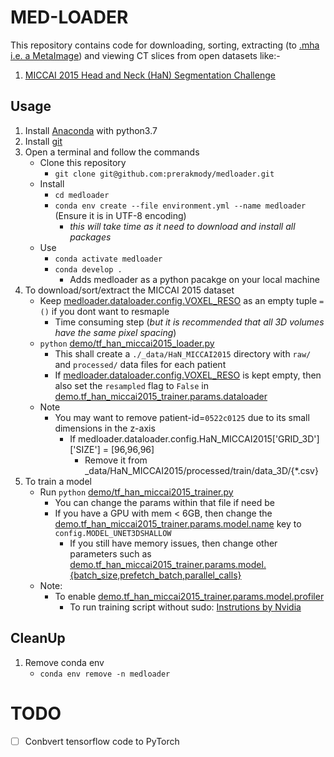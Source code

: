 # MED-LOADER
This repository contains code for downloading, sorting, extracting (to [.mha i.e. a MetaImage](https://itk.org/Wiki/ITK/MetaIO/Documentation#Quick_Start)) and viewing CT slices from open datasets like:-
1. [MICCAI 2015 Head and Neck (HaN) Segmentation Challenge](http://www.imagenglab.com/wiki/mediawiki/index.php?title=2015_MICCAI_Challenge)


## Usage
1. Install [Anaconda](https://docs.anaconda.com/anaconda/install/) with python3.7
2. Install [git](https://git-scm.com/downloads)
3. Open a terminal and follow the commands
    - Clone this repository
        - `git clone git@github.com:prerakmody/medloader.git`
    - Install
        - `cd medloader`
        - `conda env create --file environment.yml --name medloader`  (Ensure it is in UTF-8 encoding)
            - _this will take time as it need to download and install all packages_
    - Use
        - `conda activate medloader`
        - `conda develop .`
            - Adds medloader as a python pacakge on your local machine
4. To download/sort/extract the MICCAI 2015 dataset
    - Keep [medloader.dataloader.config.VOXEL_RESO](./medloader/dataloader/config.py) as an empty tuple `=()` if you dont want to resmaple
        - Time consuming step (_but it is recommended that all 3D volumes have the same pixel spacing_)
    - `python` [demo/tf_han_miccai2015_loader.py](./demo/tf_han_miccai2015_loader.py)
        - This shall create a `./_data/HaN_MICCAI2015` directory with `raw/` and `processed/` data files for each patient
        - If [medloader.dataloader.config.VOXEL_RESO](./medloader/dataloader/config.py) is kept empty, then also set the `resampled` flag to `False` in [demo.tf_han_miccai2015_trainer.params.dataloader](./demo/tf_han_miccai2015_trainer.py)
    - Note
        - You may want to remove patient-id=`0522c0125` due to its small dimensions in the z-axis
            - If medloader.dataloader.config.HaN_MICCAI2015['GRID_3D']['SIZE'] = [96,96,96] 
                - Remove it from _data/HaN_MICCAI2015/processed/train/data_3D/{*.csv}
5. To train a model
    - Run `python` [demo/tf_han_miccai2015_trainer.py](./demo/tf_han_miccai2015_trainer.py)
        - You can change the params within that file if need be
        - If you have a GPU with mem < 6GB, then change the [demo.tf_han_miccai2015_trainer.params.model.name](./demo/tf_han_miccai2015_trainer.py) key to `config.MODEL_UNET3DSHALLOW`
            - If you still have memory issues, then change other parameters such as [demo.tf_han_miccai2015_trainer.params.model.{batch_size,prefetch_batch,parallel_calls}](./demo/tf_han_miccai2015_trainer.py)
    - Note: 
        - To enable [demo.tf_han_miccai2015_trainer.params.model.profiler](./demo/tf_han_miccai2015_trainer.py)
            - To run training script without sudo: [Instrutions by Nvidia](https://developer.nvidia.com/nvidia-development-tools-solutions-err_nvgpuctrperm-permission-issue-performance-counters#SolnAdminTag)

## CleanUp
1. Remove conda env
    - `conda env remove -n medloader`

# TODO
 - [ ] Conbvert tensorflow code to PyTorch